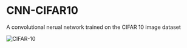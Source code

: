 # CNN-CIFAR10
A convolutional nerual network trained on the CIFAR 10 image dataset

![CIFAR-10](https://i.imgur.com/YO0GtpU.png)

